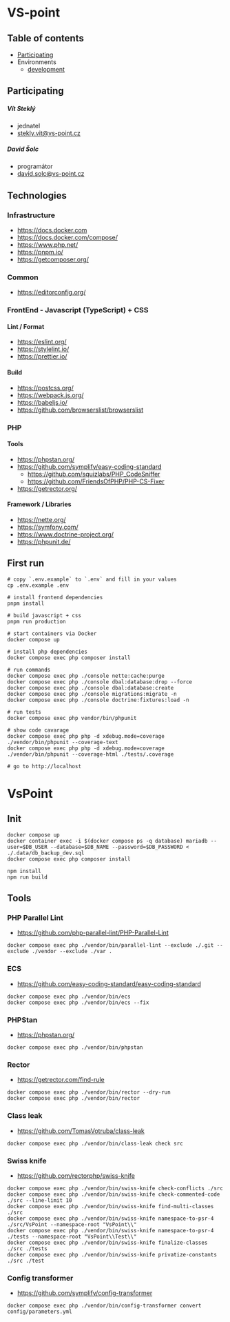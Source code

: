 # VS-point

## Table of contents

- [Participating](#Participating)
- Environments
  - [development](.docs/env.dev.md)

## Participating

##### Vít Steklý
- jednatel
- stekly.vit@vs-point.cz

##### David Šolc
- programátor
- david.solc@vs-point.cz

## Technologies

### Infrastructure

- https://docs.docker.com
- https://docs.docker.com/compose/
- https://www.php.net/
- https://pnpm.io/
- https://getcomposer.org/

### Common

- https://editorconfig.org/

### FrontEnd - Javascript (TypeScript) + CSS

#### Lint / Format

- https://eslint.org/
- https://stylelint.io/
- https://prettier.io/

#### Build

- https://postcss.org/
- https://webpack.js.org/
- https://babeljs.io/
- https://github.com/browserslist/browserslist

### PHP

#### Tools

- https://phpstan.org/
- https://github.com/symplify/easy-coding-standard
  - https://github.com/squizlabs/PHP_CodeSniffer
  - https://github.com/FriendsOfPHP/PHP-CS-Fixer
- https://getrector.org/

#### Framework / Libraries

- https://nette.org/
- https://symfony.com/
- https://www.doctrine-project.org/
- https://phpunit.de/

## First run

```console
# copy `.env.example` to `.env` and fill in your values
cp .env.example .env

# install frontend dependencies
pnpm install

# build javascript + css
pnpm run production

# start containers via Docker
docker compose up

# install php dependencies
docker compose exec php composer install

# run commands
docker compose exec php ./console nette:cache:purge
docker compose exec php ./console dbal:database:drop --force
docker compose exec php ./console dbal:database:create
docker compose exec php ./console migrations:migrate -n
docker compose exec php ./console doctrine:fixtures:load -n

# run tests
docker compose exec php vendor/bin/phpunit

# show code cavarage
docker compose exec php php -d xdebug.mode=coverage ./vendor/bin/phpunit --coverage-text
docker compose exec php php -d xdebug.mode=coverage ./vendor/bin/phpunit --coverage-html ./tests/.coverage

# go to http://localhost
```

# VsPoint

## Init

```shell
docker compose up
docker container exec -i $(docker compose ps -q database) mariadb --user=$DB_USER --database=$DB_NAME --password=$DB_PASSWORD < ./.data/db_backup_dev.sql
docker compose exec php composer install

npm install
npm run build
```

## Tools

### PHP Parallel Lint

- https://github.com/php-parallel-lint/PHP-Parallel-Lint

```shell
docker compose exec php ./vendor/bin/parallel-lint --exclude ./.git --exclude ./vendor --exclude ./var .
```

### ECS

- https://github.com/easy-coding-standard/easy-coding-standard

```shell
docker compose exec php ./vendor/bin/ecs
docker compose exec php ./vendor/bin/ecs --fix
```

### PHPStan

- https://phpstan.org/

```shell
docker compose exec php ./vendor/bin/phpstan
```

### Rector

- https://getrector.com/find-rule

```shell
docker compose exec php ./vendor/bin/rector --dry-run
docker compose exec php ./vendor/bin/rector
```

### Class leak

- https://github.com/TomasVotruba/class-leak

```shell
docker compose exec php ./vendor/bin/class-leak check src
```

### Swiss knife

- https://github.com/rectorphp/swiss-knife

```shell
docker compose exec php ./vendor/bin/swiss-knife check-conflicts ./src
docker compose exec php ./vendor/bin/swiss-knife check-commented-code ./src --line-limit 10
docker compose exec php ./vendor/bin/swiss-knife find-multi-classes ./src
docker compose exec php ./vendor/bin/swiss-knife namespace-to-psr-4 ./src/VsPoint --namespace-root "VsPoint\\"
docker compose exec php ./vendor/bin/swiss-knife namespace-to-psr-4 ./tests --namespace-root "VsPoint\\Test\\"
docker compose exec php ./vendor/bin/swiss-knife finalize-classes ./src ./tests
docker compose exec php ./vendor/bin/swiss-knife privatize-constants ./src ./test
```

### Config transformer

- https://github.com/symplify/config-transformer

```shell
docker compose exec php ./vendor/bin/config-transformer convert config/parameters.yml
```
